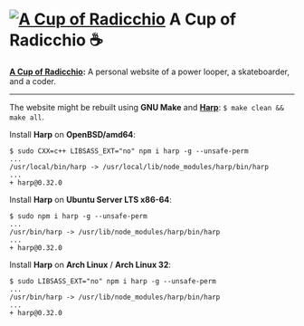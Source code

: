 # [![A Cup of Radicchio](http://rgolubtsov.github.io/favicon.ico)](http://rgolubtsov.github.io) A Cup of Radicchio :coffee:

**[A Cup of Radicchio](http://rgolubtsov.github.io "A Cup of Radicchio: A personal website of a power looper, a skateboarder, and a coder"):** A personal website of a power looper, a skateboarder, and a coder.

---

The website might be rebuilt using **GNU Make** and **[Harp](http://harpjs.com "Harp, the static web server with built-in preprocessing")**: `$ make clean && make all`.

Install **Harp** on **OpenBSD/amd64**:

```
$ sudo CXX=c++ LIBSASS_EXT="no" npm i harp -g --unsafe-perm
...
/usr/local/bin/harp -> /usr/local/lib/node_modules/harp/bin/harp
...
+ harp@0.32.0
```

Install **Harp** on **Ubuntu Server LTS x86-64**:

```
$ sudo npm i harp -g --unsafe-perm
...
/usr/bin/harp -> /usr/lib/node_modules/harp/bin/harp
...
+ harp@0.32.0
```

Install **Harp** on **Arch Linux** / **Arch Linux 32**:

```
$ sudo LIBSASS_EXT="no" npm i harp -g --unsafe-perm
...
/usr/bin/harp -> /usr/lib/node_modules/harp/bin/harp
...
+ harp@0.32.0
```
